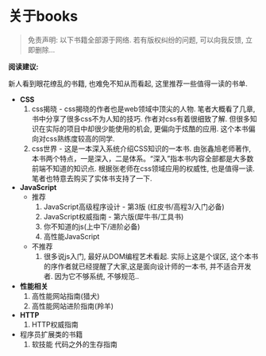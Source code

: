 # 关于books

> 免责声明: 以下书籍全部源于网络. 若有版权纠纷的问题, 可以向我反馈, 立即删除...

**阅读建议:**

新人看到眼花缭乱的书籍, 也难免不知从而看起, 这里推荐一些值得一读的书单.

- **CSS**
  1. css揭晓 - css揭晓的作者也是web领域中顶尖的人物. 笔者大概看了几章, 书中分享了很多css不为人知的技巧. 作者对css有着很细致了解. 但很多知识在实际的项目中却很少能使用的机会, 更偏向于炫酷的应用. 这个本书偏向对css熟练度较高的同学.
  2. css世界 - 这是一本深入系统介绍CSS知识的一本书. 由张鑫旭老师著作, 本书两个特点，一是深入，二是体系。“深入”指本书内容全部都是大多数前端不知道的知识点. 根据张老师在css领域应用的权威性, 也是值得一读. 笔者也特意去购买了实体书支持了一下.
- **JavaScript**
  - 推荐
    1. JavaScript高级程序设计 - 第3版 (红皮书/高程3/入门必备)
    1. JavaScript权威指南 - 第六版(犀牛书/工具书)
    1. 你不知道的js(上中下/进阶必备)
    1. 高性能JavaScript
  - 不推荐
    1. 很多说js入门, 最好从DOM编程艺术看起. 实际上这是个误区, 这个本书的序作者就已经提醒了大家,这是面向设计师的一本书, 并不适合开发者. 因为它不够系统, 不够规范..
- **性能相关**
  1. 高性能网站指南(猎犬)
  1. 高性能网站进阶指南(羚羊)
- **HTTP**
  1. HTTP权威指南
- 程序员扩展类的书籍
  1. 软技能 代码之外的生存指南
